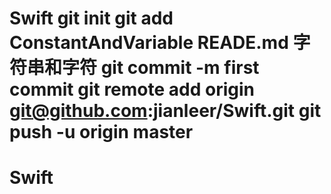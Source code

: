 # Swift git init git add ConstantAndVariable READE.md 字符串和字符 git commit -m first commit git remote add origin git@github.com:jianleer/Swift.git git push -u origin master
# Swift
